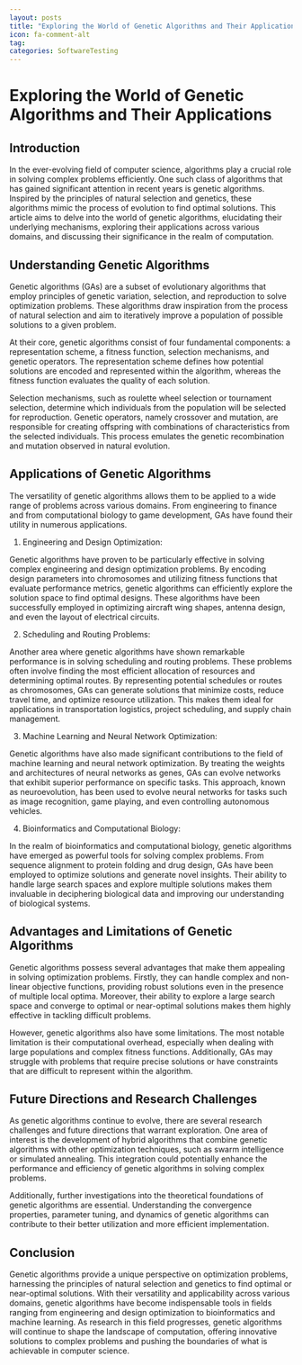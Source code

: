 ```yaml
---
layout: posts
title: "Exploring the World of Genetic Algorithms and Their Applications"
icon: fa-comment-alt
tag:      
categories: SoftwareTesting
---
```



# Exploring the World of Genetic Algorithms and Their Applications

## Introduction

In the ever-evolving field of computer science, algorithms play a crucial role in solving complex problems efficiently. One such class of algorithms that has gained significant attention in recent years is genetic algorithms. Inspired by the principles of natural selection and genetics, these algorithms mimic the process of evolution to find optimal solutions. This article aims to delve into the world of genetic algorithms, elucidating their underlying mechanisms, exploring their applications across various domains, and discussing their significance in the realm of computation.

## Understanding Genetic Algorithms

Genetic algorithms (GAs) are a subset of evolutionary algorithms that employ principles of genetic variation, selection, and reproduction to solve optimization problems. These algorithms draw inspiration from the process of natural selection and aim to iteratively improve a population of possible solutions to a given problem.

At their core, genetic algorithms consist of four fundamental components: a representation scheme, a fitness function, selection mechanisms, and genetic operators. The representation scheme defines how potential solutions are encoded and represented within the algorithm, whereas the fitness function evaluates the quality of each solution.

Selection mechanisms, such as roulette wheel selection or tournament selection, determine which individuals from the population will be selected for reproduction. Genetic operators, namely crossover and mutation, are responsible for creating offspring with combinations of characteristics from the selected individuals. This process emulates the genetic recombination and mutation observed in natural evolution.

## Applications of Genetic Algorithms

The versatility of genetic algorithms allows them to be applied to a wide range of problems across various domains. From engineering to finance and from computational biology to game development, GAs have found their utility in numerous applications.

1. Engineering and Design Optimization:

Genetic algorithms have proven to be particularly effective in solving complex engineering and design optimization problems. By encoding design parameters into chromosomes and utilizing fitness functions that evaluate performance metrics, genetic algorithms can efficiently explore the solution space to find optimal designs. These algorithms have been successfully employed in optimizing aircraft wing shapes, antenna design, and even the layout of electrical circuits.

2. Scheduling and Routing Problems:

Another area where genetic algorithms have shown remarkable performance is in solving scheduling and routing problems. These problems often involve finding the most efficient allocation of resources and determining optimal routes. By representing potential schedules or routes as chromosomes, GAs can generate solutions that minimize costs, reduce travel time, and optimize resource utilization. This makes them ideal for applications in transportation logistics, project scheduling, and supply chain management.

3. Machine Learning and Neural Network Optimization:

Genetic algorithms have also made significant contributions to the field of machine learning and neural network optimization. By treating the weights and architectures of neural networks as genes, GAs can evolve networks that exhibit superior performance on specific tasks. This approach, known as neuroevolution, has been used to evolve neural networks for tasks such as image recognition, game playing, and even controlling autonomous vehicles.

4. Bioinformatics and Computational Biology:

In the realm of bioinformatics and computational biology, genetic algorithms have emerged as powerful tools for solving complex problems. From sequence alignment to protein folding and drug design, GAs have been employed to optimize solutions and generate novel insights. Their ability to handle large search spaces and explore multiple solutions makes them invaluable in deciphering biological data and improving our understanding of biological systems.

## Advantages and Limitations of Genetic Algorithms

Genetic algorithms possess several advantages that make them appealing in solving optimization problems. Firstly, they can handle complex and non-linear objective functions, providing robust solutions even in the presence of multiple local optima. Moreover, their ability to explore a large search space and converge to optimal or near-optimal solutions makes them highly effective in tackling difficult problems.

However, genetic algorithms also have some limitations. The most notable limitation is their computational overhead, especially when dealing with large populations and complex fitness functions. Additionally, GAs may struggle with problems that require precise solutions or have constraints that are difficult to represent within the algorithm.

## Future Directions and Research Challenges

As genetic algorithms continue to evolve, there are several research challenges and future directions that warrant exploration. One area of interest is the development of hybrid algorithms that combine genetic algorithms with other optimization techniques, such as swarm intelligence or simulated annealing. This integration could potentially enhance the performance and efficiency of genetic algorithms in solving complex problems.

Additionally, further investigations into the theoretical foundations of genetic algorithms are essential. Understanding the convergence properties, parameter tuning, and dynamics of genetic algorithms can contribute to their better utilization and more efficient implementation.

## Conclusion

Genetic algorithms provide a unique perspective on optimization problems, harnessing the principles of natural selection and genetics to find optimal or near-optimal solutions. With their versatility and applicability across various domains, genetic algorithms have become indispensable tools in fields ranging from engineering and design optimization to bioinformatics and machine learning. As research in this field progresses, genetic algorithms will continue to shape the landscape of computation, offering innovative solutions to complex problems and pushing the boundaries of what is achievable in computer science.